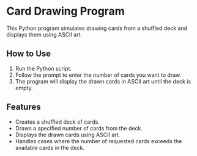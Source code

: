 # Card Drawing Program

This Python program simulates drawing cards from a shuffled deck and displays them using ASCII art.

## How to Use

1. Run the Python script.
2. Follow the prompt to enter the number of cards you want to draw.
3. The program will display the drawn cards in ASCII art until the deck is empty.

## Features

- Creates a shuffled deck of cards.
- Draws a specified number of cards from the deck.
- Displays the drawn cards using ASCII art.
- Handles cases where the number of requested cards exceeds the available cards in the deck.
